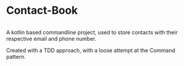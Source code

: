 # Contact-Book

[![<Thommelutten>](https://circleci.com/github/thommelutten/Portfolio>.svg?style=svg)](https://app.circleci.com/pipelines/github/thommelutten/Portfolio)


A kotlin based commandline project, used to store contacts with their respective email and phone number.

Created with a TDD approach, with a loose attempt at the Command pattern.
